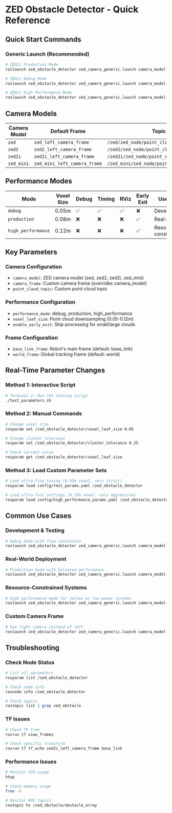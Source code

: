 # ZED Obstacle Detector - Quick Reference

## Quick Start Commands

### Generic Launch (Recommended)
```bash
# ZED2i Production Mode
roslaunch zed_obstacle_detector zed_camera_generic.launch camera_model:=zed2i performance_mode:=production

# ZED2i Debug Mode
roslaunch zed_obstacle_detector zed_camera_generic.launch camera_model:=zed2i performance_mode:=debug

# ZED2i High Performance Mode
roslaunch zed_obstacle_detector zed_camera_generic.launch camera_model:=zed2i performance_mode:=high_performance
```

## Camera Models

| Camera Model | Default Frame | Topic Pattern |
|--------------|---------------|---------------|
| `zed` | `zed_left_camera_frame` | `/zed/zed_node/point_cloud/cloud_registered` |
| `zed2` | `zed2_left_camera_frame` | `/zed2/zed_node/point_cloud/cloud_registered` |
| `zed2i` | `zed2i_left_camera_frame` | `/zed2i/zed_node/point_cloud/cloud_registered` |
| `zed_mini` | `zed_mini_left_camera_frame` | `/zed_mini/zed_node/point_cloud/cloud_registered` |

## Performance Modes

| Mode | Voxel Size | Debug | Timing | RViz | Early Exit | Use Case |
|------|------------|-------|--------|------|------------|----------|
| `debug` | 0.05m | ✅ | ✅ | ✅ | ❌ | Development |
| `production` | 0.08m | ❌ | ❌ | ❌ | ✅ | Real-world |
| `high_performance` | 0.12m | ❌ | ❌ | ❌ | ✅ | Resource-constrained |

## Key Parameters

### Camera Configuration
- `camera_model`: ZED camera model (zed, zed2, zed2i, zed_mini)
- `camera_frame`: Custom camera frame (overrides camera_model)
- `point_cloud_topic`: Custom point cloud topic

### Performance Configuration
- `performance_mode`: debug, production, high_performance
- `voxel_leaf_size`: Point cloud downsampling (0.05-0.12m)
- `enable_early_exit`: Skip processing for small/large clouds

### Frame Configuration
- `base_link_frame`: Robot's main frame (default: base_link)
- `world_frame`: Global tracking frame (default: world)

## Real-Time Parameter Changes

### Method 1: Interactive Script
```bash
# Terminal 2: Run the testing script
./test_parameters.sh
```

### Method 2: Manual Commands
```bash
# Change voxel size
rosparam set /zed_obstacle_detector/voxel_leaf_size 0.05

# Change cluster tolerance
rosparam set /zed_obstacle_detector/cluster_tolerance 0.25

# Check current value
rosparam get /zed_obstacle_detector/voxel_leaf_size
```

### Method 3: Load Custom Parameter Sets
```bash
# Load ultra-fine tuning (0.03m voxel, very strict)
rosparam load config/test_params.yaml /zed_obstacle_detector

# Load ultra-fast settings (0.15m voxel, very aggressive)
rosparam load config/high_performance_params.yaml /zed_obstacle_detector
```

## Common Use Cases

### Development & Testing
```bash
# Debug mode with fine resolution
roslaunch zed_obstacle_detector zed_camera_generic.launch camera_model:=zed2i performance_mode:=debug
```

### Real-World Deployment
```bash
# Production mode with balanced performance
roslaunch zed_obstacle_detector zed_camera_generic.launch camera_model:=zed2i performance_mode:=production
```

### Resource-Constrained Systems
```bash
# High performance mode for Jetson or low-power systems
roslaunch zed_obstacle_detector zed_camera_generic.launch camera_model:=zed2i performance_mode:=high_performance
```

### Custom Camera Frame
```bash
# Use right camera instead of left
roslaunch zed_obstacle_detector zed_camera_generic.launch camera_model:=zed2i camera_frame:=zed2i_right_camera_frame performance_mode:=production
```

## Troubleshooting

### Check Node Status
```bash
# List all parameters
rosparam list /zed_obstacle_detector

# Check node info
rosnode info /zed_obstacle_detector

# Check topics
rostopic list | grep zed_obstacle
```

### TF Issues
```bash
# Check TF tree
rosrun tf view_frames

# Check specific transform
rosrun tf tf_echo zed2i_left_camera_frame base_link
```

### Performance Issues
```bash
# Monitor CPU usage
htop

# Check memory usage
free -h

# Monitor ROS topics
rostopic hz /zed_obstacle/obstacle_array
``` 